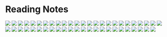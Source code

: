 # Reading Notes

![](Reading/Barnes%20and%20Roitzheim/attachments/Pasted%20image%2020210402221513.png)
![](Pasted%20image%2020210402221534.png)
![](Pasted%20image%2020210402221548.png)
![](Pasted%20image%2020210402221601.png)
![](Pasted%20image%2020210402221616.png)
![](Pasted%20image%2020210402221631.png)
![](Pasted%20image%2020210402221642.png)
![](Pasted%20image%2020210402221653.png)
![](Pasted%20image%2020210402221704.png)
![](Pasted%20image%2020210402221719.png)
![](Pasted%20image%2020210402221736.png)
![](Pasted%20image%2020210402221805.png)
![](Pasted%20image%2020210402221815.png)
![](Pasted%20image%2020210402221826.png)
![](Pasted%20image%2020210402221844.png)
![](Pasted%20image%2020210402221901.png)
![](Pasted%20image%2020210402221912.png)
![](Pasted%20image%2020210402221923.png)
![](Pasted%20image%2020210402221937.png)
![](Pasted%20image%2020210402222005.png)
![](Pasted%20image%2020210402222034.png)
![](Pasted%20image%2020210402222053.png)
![](Pasted%20image%2020210402222118.png)
![](Pasted%20image%2020210402222138.png)
![](Pasted%20image%2020210402222151.png)
![](Pasted%20image%2020210402222202.png)
![](Pasted%20image%2020210402222215.png)
![](Pasted%20image%2020210402222229.png)
![](Pasted%20image%2020210402222239.png)
![](Pasted%20image%2020210402222322.png)
![](Pasted%20image%2020210402222334.png)
![](Pasted%20image%2020210402222344.png)
![](Pasted%20image%2020210402230225.png)
![](Pasted%20image%2020210402230238.png)
![](Pasted%20image%2020210402230302.png)
![](Pasted%20image%2020210402230342.png)
![](Pasted%20image%2020210402230355.png)
![](Pasted%20image%2020210402230406.png)
![](Pasted%20image%2020210402230416.png)
![](Pasted%20image%2020210402230430.png)
![](Pasted%20image%2020210402230443.png)
![](Pasted%20image%2020210402232721.png)
![](Pasted%20image%2020210402232731.png)
![](Pasted%20image%2020210402232741.png)
![](Pasted%20image%2020210402232753.png)
![](Pasted%20image%2020210402232802.png)
![](Pasted%20image%2020210402232810.png)
![](Pasted%20image%2020210402232817.png)
![](Pasted%20image%2020210402232826.png)
